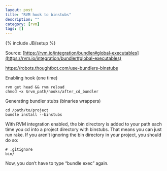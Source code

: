 ```yaml
---
layout: post
title: "RVM hook to binstubs"
description: ""
category: [rvm]
tags: []
---
```

{% include JB/setup %}

Source: [https://rvm.io/integration/bundler#global-executables](https://rvm.io/integration/bundler#global-executables)

<https://robots.thoughtbot.com/use-bundlers-binstubs>

Enabling hook (one time)

    rvm get head && rvm reload
    chmod +x $rvm_path/hooks/after_cd_bundler

Generating bundler stubs (binaries wrappers)

    cd /path/to/project
    bundle install --binstubs

With RVM integration enabled, the bin directory is added to your path each time you cd into a project directory with binstubs. That means you can just run rake. If you aren’t ignoring the bin directory in your project, you should do so:

    # .gitignore
    bin/

Now, you don’t have to type “bundle exec” again.